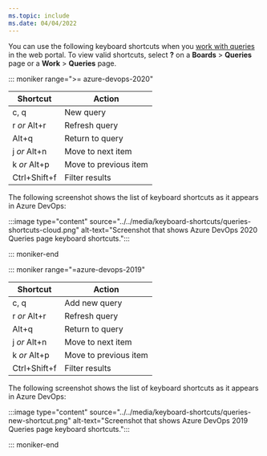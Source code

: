 ```yaml
---
ms.topic: include
ms.date: 04/04/2022
---
```


<a id="queries-web-portal-shortcuts"></a>

You can use the following keyboard shortcuts when you [work with queries](../../boards/queries/using-queries.md) in the web portal. To view valid shortcuts, select **?** on a **Boards** > **Queries** page or a **Work** > **Queries** page.

::: moniker range=">= azure-devops-2020"

|Shortcut|Action|
|---|---|
|c, q|New query|
|r *or* Alt+r|Refresh query|
|Alt+q|Return to query|
|j *or* Alt+n|Move to next item|
|k *or* Alt+p|Move to previous item|
|Ctrl+Shift+f|Filter results|

The following screenshot shows the list of keyboard shortcuts as it appears in Azure DevOps:

:::image type="content" source="../../media/keyboard-shortcuts/queries-shortcuts-cloud.png" alt-text="Screenshot that shows Azure DevOps 2020 Queries page keyboard shortcuts.":::

::: moniker-end

::: moniker range="=azure-devops-2019"

|Shortcut|Action|
|---|---|
|c, q|Add new query|
|r *or* Alt+r|Refresh query|
|Alt+q|Return to query|
|j *or* Alt+n|Move to next item|
|k *or* Alt+p|Move to previous item|
|Ctrl+Shift+f|Filter results|

The following screenshot shows the list of keyboard shortcuts as it appears in Azure DevOps:

:::image type="content" source="../../media/keyboard-shortcuts/queries-new-shortcut.png" alt-text="Screenshot that shows Azure DevOps 2019 Queries page keyboard shortcuts.":::

::: moniker-end
